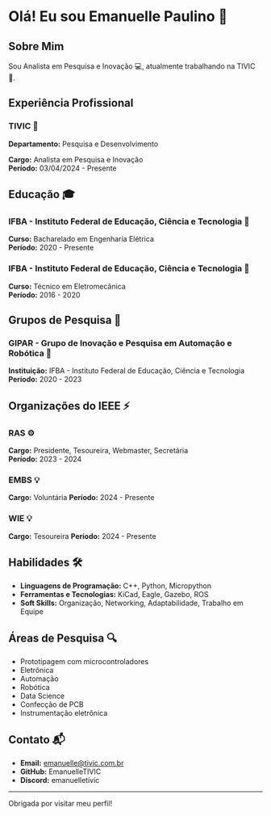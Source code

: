 # Olá! Eu sou Emanuelle Paulino 👋

## Sobre Mim
Sou Analista em Pesquisa e Inovação 💻, atualmente trabalhando na TIVIC 🏢.

## Experiência Profissional
### TIVIC 🏢
**Departamento:** Pesquisa e Desenvolvimento

**Cargo:** Analista em Pesquisa e Inovação  
**Período:** 03/04/2024 - Presente

## Educação 🎓
### IFBA - Instituto Federal de Educação, Ciência e Tecnologia 🏫
**Curso:** Bacharelado em Engenharia Elétrica  
**Período:** 2020 - Presente

### IFBA - Instituto Federal de Educação, Ciência e Tecnologia 🏫
**Curso:** Técnico em Eletromecânica  
**Período:** 2016 - 2020

## Grupos de Pesquisa 🔬
### GIPAR - Grupo de Inovação e Pesquisa em Automação e Robótica 🧪
**Instituição:** IFBA - Instituto Federal de Educação, Ciência e Tecnologia  
**Período:** 2020 - 2023

## Organizações do IEEE ⚡
### RAS ⚙️
**Cargo:** Presidente, Tesoureira, Webmaster, Secretária  
**Período:** 2023 - 2024

### EMBS 💡
**Cargo:** Voluntária
**Período:** 2024 - Presente

### WIE 💡
**Cargo:** Tesoureira
**Período:** 2024 - Presente

## Habilidades 🛠️
- **Linguagens de Programação:** C++, Python, Micropython
- **Ferramentas e Tecnologias:** KiCad, Eagle, Gazebo, ROS
- **Soft Skills:** Organização, Networking, Adaptabilidade, Trabalho em Equipe

## Áreas de Pesquisa 🔍
- Prototipagem com microcontroladores 
- Eletrônica
- Automação
- Robótica 
- Data Science
- Confecção de PCB
- Instrumentação eletrônica

## Contato 📬
- **Email:** emanuelle@tivic.com.br
- **GitHub:** EmanuelleTIVIC
- **Discord:** emanuelletivic

---

Obrigada por visitar meu perfil!
